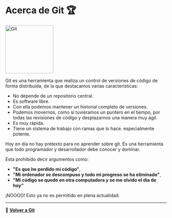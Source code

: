 # __Acerca de Git__ 🏆

<img src="https://res.cloudinary.com/daniel-dev23/image/upload/v1664646091/Always%20Learning/GitGithub/git-icon_yrnnfn.svg" alt="Git" width="150px"/>

Git es una herramienta que realiza un control de
versiones de código de forma distribuida, de la que destacamos
varias características:

- No depende de un repositorio central.
- Es software libre.
- Con ella podemos mantener un historial completo de versiones.
- Podemos movernos, como si tuviéramos un puntero en el tiempo,
por todas las revisiones de código y desplazarnos una manera
muy ágil.
- Es muy rápida.
- Tiene un sistema de trabajo con ramas que lo hace.
especialmente potente.

Hoy en día no hay pretexto para no aprender sobre git. Es una herramienta que todo programador y desarrollador debe conocer y dominar. 

Esta prohibido decir argumentos como: 
- __"Es que he perdido mi código"__, 
- __"Mi ordenador se descompuso y todo mi progreso se ha eliminado"__, 
- __"Mí código se quedo en otra computadora y se me olvido el día de hoy"__

¡NOOOO! Esto ya no es permitido en plena actualidad.

---
📌 __[Volver a Git](../index-git-github.md)__